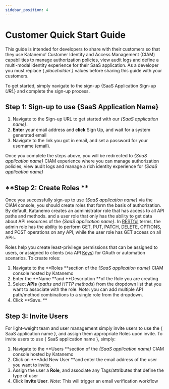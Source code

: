 ```yaml
---
sidebar_position: 4
---
```


# Customer Quick Start Guide 



This guide is intended for developers to share with their customers so that they use Katanemo’ Customer Identity and Access Management (CIAM) capabilities to manage authorization policies, view audit logs and define a multi-modal identity experience for their SaaS application. As a developer you must replace _{ placeholder }_ values before sharing this guide with your customers.


To get started, simply navigate to the sign-up {SaaS Application Sign-up _URL_} and complete the sign-up process.

## **Step 1:  Sign-up to use {SaaS Application Name}**



1. Navigate to the Sign-up URL to get started with our _{SaaS application name}_.
2. **Enter** your email address and **click** Sign Up, and wait for a system generated email
3. Navigate to the link you got in email, and set a password for your username (email).

Once you complete the steps above, you will be redirected to _{SaaS application name}_ CIAM experience where you can manage authorization policies, view audit logs and manage a rich identity experience for _{SaaS application name}_

## **Step 2: Create Roles **

Once you successfully sign-up to use _{SaaS application name}_ via the CIAM console, you should create roles that form the basis of authorization. By default, Katanemo creates an administrator role that has access to all API paths and methods. and a user role that only has the ability to get data about API resources of the _{SaaS application name}_. In [RESTful](https://en.wikipedia.org/wiki/Representational_state_transfer) terms, the admin role has the ability to perform GET, PUT, PATCH, DELETE, OPTIONS, and POST operations on any API, while the user role has GET access on all APIs.

Roles help you create least-privilege permissions that can be assigned to users, or assigned to clients (via API [Keys](./concepts/keys)) for OAuth or automation scenarios. To create roles:




1. Navigate to the **Roles **section of the _{SaaS application name}_ CIAM console hosted by Katanemo
2. Enter the **Name **and **Description **of the Role you are creating
3. Select **APIs** (_paths and HTTP methods_) from the dropdown list that you want to associate with the role. _Note_: you can add multiple API path/method combinations to a single role from the dropdown.
4. Click **Save. **


## **Step 3: Invite Users**

For light-weight team and user management simply invite users to use the { SaaS application name }, and assign them appropriate Roles upon invite. To invite users to use { SaaS application name }, simply: 




1. Navigate to the **Users **section of the _{SaaS application name}_ CIAM console hosted by Katanemo
2. Click on **+Add New User **and enter the email address of the user you want to invite.
3. Assign the user a **Role**, and associate any Tags/attributes that define the type of user
4. Click **Invite User**. _Note_: This will trigger an email verification workflow
